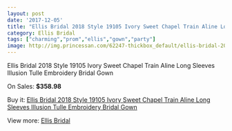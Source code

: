```yaml
---
layout: post
date: '2017-12-05'
title: "Ellis Bridal 2018 Style 19105 Ivory Sweet Chapel Train Aline Long Sleeves Illusion Tulle Embroidery Bridal Gown"
category: Ellis Bridal
tags: ["charming","prom","ellis","gown","party"]
image: http://img.princessan.com/62247-thickbox_default/ellis-bridal-2018-style-19105-ivory-sweet-chapel-train-aline-long-sleeves-illusion-tulle-embroidery-bridal-gown.jpg
---
```

Ellis Bridal 2018 Style 19105 Ivory Sweet Chapel Train Aline Long Sleeves Illusion Tulle Embroidery Bridal Gown

On Sales: **$358.98**
<a href="https://www.princessan.com/en/ellis-bridal/27829-ellis-bridal-2018-style-19105-ivory-sweet-chapel-train-aline-long-sleeves-illusion-tulle-embroidery-bridal-gown.html"><amp-img layout="responsive" width="600" height="600" src="//img.princessan.com/62247-thickbox_default/ellis-bridal-2018-style-19105-ivory-sweet-chapel-train-aline-long-sleeves-illusion-tulle-embroidery-bridal-gown.jpg" alt="Ellis Bridal 2018 Style 19105 Ivory Sweet Chapel Train Aline Long Sleeves Illusion Tulle Embroidery Bridal Gown 0" /></a>
<a href="https://www.princessan.com/en/ellis-bridal/27829-ellis-bridal-2018-style-19105-ivory-sweet-chapel-train-aline-long-sleeves-illusion-tulle-embroidery-bridal-gown.html"><amp-img layout="responsive" width="600" height="600" src="//img.princessan.com/62250-thickbox_default/ellis-bridal-2018-style-19105-ivory-sweet-chapel-train-aline-long-sleeves-illusion-tulle-embroidery-bridal-gown.jpg" alt="Ellis Bridal 2018 Style 19105 Ivory Sweet Chapel Train Aline Long Sleeves Illusion Tulle Embroidery Bridal Gown 1" /></a>
<a href="https://www.princessan.com/en/ellis-bridal/27829-ellis-bridal-2018-style-19105-ivory-sweet-chapel-train-aline-long-sleeves-illusion-tulle-embroidery-bridal-gown.html"><amp-img layout="responsive" width="600" height="600" src="//img.princessan.com/62249-thickbox_default/ellis-bridal-2018-style-19105-ivory-sweet-chapel-train-aline-long-sleeves-illusion-tulle-embroidery-bridal-gown.jpg" alt="Ellis Bridal 2018 Style 19105 Ivory Sweet Chapel Train Aline Long Sleeves Illusion Tulle Embroidery Bridal Gown 2" /></a>
<a href="https://www.princessan.com/en/ellis-bridal/27829-ellis-bridal-2018-style-19105-ivory-sweet-chapel-train-aline-long-sleeves-illusion-tulle-embroidery-bridal-gown.html"><amp-img layout="responsive" width="600" height="600" src="//img.princessan.com/62248-thickbox_default/ellis-bridal-2018-style-19105-ivory-sweet-chapel-train-aline-long-sleeves-illusion-tulle-embroidery-bridal-gown.jpg" alt="Ellis Bridal 2018 Style 19105 Ivory Sweet Chapel Train Aline Long Sleeves Illusion Tulle Embroidery Bridal Gown 3" /></a>

Buy it: [Ellis Bridal 2018 Style 19105 Ivory Sweet Chapel Train Aline Long Sleeves Illusion Tulle Embroidery Bridal Gown](https://www.princessan.com/en/ellis-bridal/27829-ellis-bridal-2018-style-19105-ivory-sweet-chapel-train-aline-long-sleeves-illusion-tulle-embroidery-bridal-gown.html "Ellis Bridal 2018 Style 19105 Ivory Sweet Chapel Train Aline Long Sleeves Illusion Tulle Embroidery Bridal Gown")

View more: [Ellis Bridal](https://www.princessan.com/en/260-ellis-bridal "Ellis Bridal")